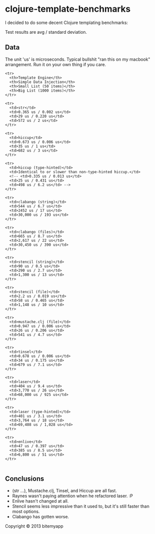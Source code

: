 # clojure-template-benchmarks

I decided to do some decent Clojure templating benchmarks:

Test results are avg / standard deviation.

## Data

The unit 'us' is microseconds. Typical bullshit "ran this on my macbook" arrangement. Run it on your own thing if you care.

<table>

    <tr>
      <th>Template Engine</th>
      <th>Simple Data Injection</th>
      <th>Small List (50 items)</th>
      <th>Big List (1000 items)</th>
    </tr>

    <tr>
      <td>str</td>
      <td>0.365 us / 0.002 us</td>
      <td>29 us / 0.220 us</td>
      <td>572 us / 2 us</td>
    </tr>

    <tr>
      <td>hiccup</td>
      <td>0.673 us / 0.006 us</td>
      <td>35 us / 1 us</td>
      <td>682 us / 3 us</td>
    </tr>

    <tr>
      <td>hiccup (type-hinted)</td>
      <td>Identical to or slower than non-type-hinted hiccup.</td>
      <!-- <td>0.335 us / 0.013 us</td>
      <td>25 us / 0.431 us</td>
      <td>498 us / 6.2 us</td> -->
    </tr>

    <tr>
      <td>clabango (string)</td>
      <td>544 us / 6.7 us</td>
      <td>2452 us / 17 us</td>
      <td>30,000 us / 193 us</td>
    </tr>

    <tr>
      <td>clabango (files)</td>
      <td>665 us / 8.7 us</td>
      <td>2,617 us / 22 us</td>
      <td>30,450 us / 390 us</td>
    </tr>

    <tr>
      <td>stencil (string)</td>
      <td>90 us / 0.5 us</td>
      <td>290 us / 2.7 us</td>
      <td>1,300 us / 13 us</td>
    </tr>

    <tr>
      <td>stencil (file)</td>
      <td>2.2 us / 0.019 us</td>
      <td>58 us / 0.465 us</td>
      <td>1,148 us / 10 us</td>
    </tr>

    <tr>
      <td>mustache.clj (file)</td>
      <td>0.947 us / 0.006 us</td>
      <td>26 us / 0.206 us</td>
      <td>541 us / 4.7 us</td>
    </tr>

    <tr>
      <td>tinsel</td>
      <td>0.678 us / 0.006 us</td>
      <td>34 us / 0.175 us</td>
      <td>679 us / 7.1 us</td>
    </tr>

    <tr>
      <td>laser</td>
      <td>404 us / 9.4 us</td>
      <td>3,770 us / 26 us</td>
      <td>68,000 us / 925 us</td>
    </tr>

    <tr>
      <td>laser (type-hinted)</td>
      <td>401 us / 3.1 us</td>
      <td>3,764 us / 18 us</td>
      <td>69,408 us / 1,028 us</td>
    </tr>

    <tr>
      <td>enlive</td>
      <td>47 us / 0.397 us</td>
      <td>385 us / 8.5 us</td>
      <td>6,800 us / 51 us</td>
    </tr>

</table>

## Conclusions

+ (str ...), Mustache.clj, Tinsel, and Hiccup are all fast.
+ Raynes wasn't paying attention when he refactored laser. :P
+ Enlive hasn't changed at all.
+ Stencil seems less impressive than it used to, but it's still faster than most options.
+ Clabango has gotten worse.

Copyright © 2013 bitemyapp
